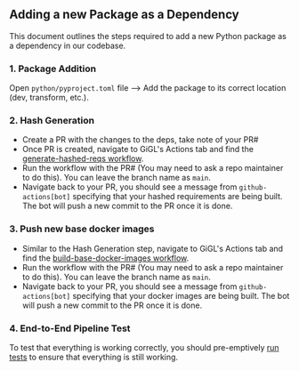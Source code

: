 ## Adding a new Package as a Dependency

This document outlines the steps required to add a new Python package as a dependency in our codebase.

### 1. Package Addition

Open `python/pyproject.toml` file --> Add the package to its correct location (dev, transform, etc.).

### 2. Hash Generation

- Create a PR with the changes to the deps, take note of your PR#
- Once PR is created, navigate to GiGL's Actions tab and find the
  [generate-hashed-reqs workflow](https://github.com/Snapchat/GiGL/actions/workflows/generate-hashed-requirements.yml).
- Run the workflow with the PR# (You may need to ask a repo maintainer to do this). You can leave the branch name as
  `main`.
- Navigate back to your PR, you should see a message from `github-actions[bot]` specifying that your hashed requirements
  are being built. The bot will push a new commit to the PR once it is done.

### 3. Push new base docker images

- Similar to the Hash Generation step, navigate to GiGL's Actions tab and find the
  [build-base-docker-images workflow](https://github.com/Snapchat/GiGL/actions/workflows/build-base-docker-images.yml).
- Run the workflow with the PR# (You may need to ask a repo maintainer to do this). You can leave the branch name as
  `main`.
- Navigate back to your PR, you should see a message from `github-actions[bot]` specifying that your docker images are
  being built. The bot will push a new commit to the PR once it is done.

### 4. End-to-End Pipeline Test

To test that everything is working correctly, you should pre-emptively [run tests](../../../README.md#tests-) to ensure
that everything is still working.
